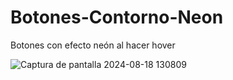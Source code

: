 # Botones-Contorno-Neon
Botones con efecto neón al hacer hover 

![Captura de pantalla 2024-08-18 130809](https://github.com/user-attachments/assets/abcf6302-36e1-4754-b8e3-83631654d290)
